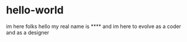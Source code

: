 # hello-world
im here folks
hello my real name is **** and im here to evolve as a coder and as a designer
